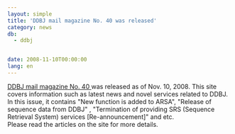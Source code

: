 ```yaml
---
layout: simple
title: 'DDBJ mail magazine No. 40 was released'
category: news
db:
  - ddbj


date: 2008-11-10T00:00:00
lang: en
---
```


<a href="/files/pdf/activities/No40e.pdf">DDBJ mail magazine No. 40 </a> was released as of Nov. 10, 2008. This site covers information such as latest news and novel services related to DDBJ.<br>In this issue, it contains "New function is added to ARSA", "Release of sequence data from DDBJ" , "Termination of providing SRS (Sequence Retrieval System) services [Re-announcement]" and etc.<br>Please read the articles on the site for more details.
